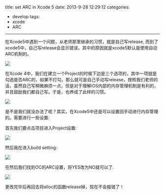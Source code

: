 title: set ARC in Xcode 5
date: 2013-9-28 12:29:12
categories:
- develop
tags:
- xcode
- ARC
---

在Xcode5中遇到一个问题，从老师那里继承的习惯，就是自己写release, 而到了xcode5中，自己写release会显示错误，其中的原因就是xcode5默认是使用自动ARC机制的。

![][image-1]

<!--more-->

在Xcode 4中，我们在建立一个Project的时候下边是三个选项的，其中一项就是勾选是否ARC的，如果不打勾，那么就可是自己手动写release，按照我们老师的话，虽然自己写稍微麻烦一点，但是对于理解iOS内部的内存管理机制是有利的，并且鼓励我们都自己写。于是，也养成了此样的习惯。

![][image-2]

是不是我们就没办法了呢？其实，在Xcode5中还是可以设置回手动进行内存管理的。需要进行一些设置:

首先我们要点击项目进入Project设置:

![][image-3]

然后我在进入build setting:

![][image-4]

在然后我们找到OC的ARC设置，将YES改为NO就可以了.

![][image-5]

更改完毕后再回去将alloc的函数release掉，现在不会报错了！

[image-1]:	https://farm3.staticflickr.com/2877/9979865694_1d3430c275_o.png
[image-2]:	http://farm4.staticflickr.com/3697/9979901576_a4f354c04c_o.png
[image-3]:	http://farm3.staticflickr.com/2818/9979858514_9ccebcb3a0_o.png
[image-4]:	http://farm3.staticflickr.com/2891/9979953893_3a9da1381e_o.png
[image-5]:	http://farm3.staticflickr.com/2880/9979958443_9d40de37cc_o.png